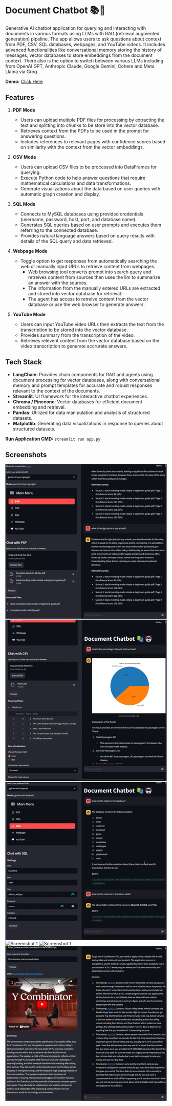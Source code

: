 # Document Chatbot 📚🤖

Generative AI chatbot application for querying and interacting with documents in various formats using LLMs with RAG (retrieval augmented generation) pipeline. The app allows users to ask questions about context from PDF, CSV, SQL databases, webpages, and YouTube videos. It includes advanced functionalities like conversational memory storing the history of messages, vector databases to store embeddings from the document context. There also is the option to switch between various LLMs including from OpenAI GPT, Anthropic Claude, Google Gemini, Cohere and Meta Llama via Groq. 

**Demo:** [Click Here](https://www.youtube.com/watch?v=USZHfCcRATA)

## Features

1. **PDF Mode**
   - Users can upload multiple PDF files for processing by extracting the text and splitting into chunks to be store into the vector database.
   - Retrieves context from the PDFs to be used in the prompt for answering questions.
   - Includes references to relevant pages with confidence scores based on similarity with the context from the vector embeddings.

2. **CSV Mode**
   - Users can upload CSV files to be processed into DataFrames for querying.
   - Execute Python code to help answer questions that require mathematical calculations and data transformations.
   - Generate visualizations about the data based on user queries with automatic graph creation and display.

3. **SQL Mode**
   - Connects to MySQL databases using provided credentials (username, password, host, port, and database name).
   - Generates SQL queries based on user prompts and executes them referring to the connected database.
   - Provides natural language answers based on query results with details of the SQL query and data retrieved.

4. **Webpage Mode**
   - Toggle option to get responses from automatically searching the web or manually input URLs to retrieve content from webpages.
      - Web browsing tool converts prompt into search query and retreives content from sources then uses the llm to summarize an answer with the sources.
      - The information from the manually entered URLs are extracted and stored into vector database for retrieval. 
      - The agent has access to retreive content from the vector database or use the web browser to generate answers. 

5. **YouTube Mode**
   - Users can input YouTube video URLs then extracts the text from the transcription to be stored into the vector database. 
   - Provides summary from the transcription of the video. 
   - Retrieves relevent content from the vector database based on the video transcription to generate accrurate answers. 

## Tech Stack
- **LangChain**: Provides chain components for RAG and agents using document processing for vector databases, along with conversational memory and prompt templates for accurate and robust responses relevant to the context of the documents.
- **Streamlit**: UI framework for the interactive chatbot experiences.
- **Chroma / Pinecone**: Vector databases for efficient document embedding and retrieval.
- **Pandas**: Utilized for data manipulation and analysis of structured datasets.
- **Matplotlib**: Generating data visualizations in response to queries about structured datasets.

**Run Application CMD:** `streamlit run app.py`

## Screenshots
![Screenshot 1](Screenshots/pdf_mode-img.png)
![Screenshot 1](Screenshots/csv_mode-img.png)
![Screenshot 1](Screenshots/sql_mode-img.png)
![Screenshot 1](Screenshots/webseacrh_mode-img1.png)
![Screenshot 1](Screenshots/webseacrh_mode-img2.png)
![Screenshot 1](Screenshots/youtube_mode-img.png)
